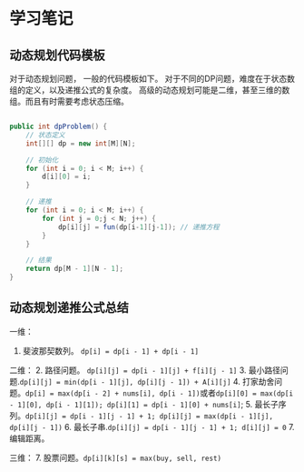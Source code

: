 # 学习笔记

## 动态规划代码模板

对于动态规划问题， 一般的代码模板如下。 对于不同的DP问题，难度在于状态数组的定义，以及递推公式的复杂度。
高级的动态规划可能是二维，甚至三维的数组。而且有时需要考虑状态压缩。

```java

public int dpProblem() {
    // 状态定义
    int[][] dp = new int[M][N];

    // 初始化
    for (int i = 0; i < M; i++) {
        d[i][0] = i;
    }

    // 递推
    for (int i = 0; i < M; i++) {
        for (int j = 0;j < N; j++) {
            dp[i][j] = fun(dp[i-1][j-1]); // 递推方程
        }
    }

    // 结果
    return dp[M - 1][N - 1];
}

```

## 动态规划递推公式总结


一维：
1. 斐波那契数列。 `dp[i] = dp[i - 1] + dp[i - 1]`

二维：
2. 路径问题。 `dp[i][j] = dp[i - 1][j] + f[i][j - 1]`
3. 最小路径问题.`dp[i][j] = min(dp[i - 1][j], dp[i][j - 1]) + A[i][j]`
4. 打家劫舍问题。`dp[i] = max(dp[i - 2] + nums[i], dp[i - 1])`或者`dp[i][0] = max(dp[i - 1][0], dp[i - 1][1]); dp[i][1] = dp[i - 1][0] + nums[i]`;
5. 最长子序列。`dp[i][j] = dp[i - 1][j - 1] + 1; dp[i][j] = max(dp[i - 1][j], dp[i][j - 1])`
6. 最长子串.`dp[i][j] = dp[i - 1][j - 1] + 1; d[i][j] = 0`
7. 编辑距离。

三维：
7. 股票问题。`dp[i][k][s] = max(buy, sell, rest)`